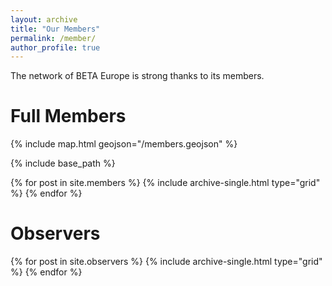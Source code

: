 ```yaml
---
layout: archive
title: "Our Members"
permalink: /member/
author_profile: true
---
```


The network of BETA Europe is strong thanks to its members.

# Full Members

{% include map.html geojson="/members.geojson" %}

{% include base_path %}

<div class="grid__wrapper grid__partners">
  {% for post in site.members %}
    {% include archive-single.html type="grid" %}
  {% endfor %}
</div>


<div class="grid__wrapper grid__partners">
  <h1>Observers</h1>
  {% for post in site.observers %}
    {% include archive-single.html type="grid" %}
  {% endfor %}
</div>
